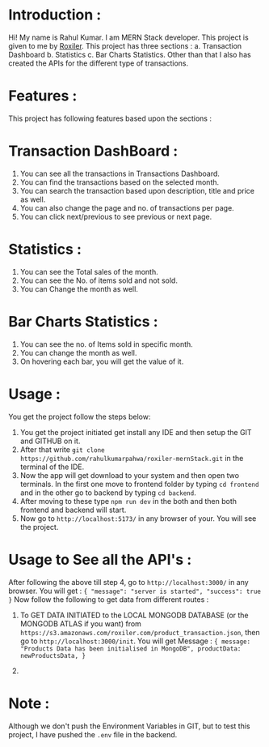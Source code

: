 # Introduction :

Hi! My name is Rahul Kumar. I am MERN Stack developer. This project is given to me by [Roxiler](https://www.roxiler.com/). This project has three sections : a. Transaction Dashboard b. Statistics c. Bar Charts Statistics.
Other than that I also has created the APIs for the different type of transactions.

# Features :

This project has following features based upon the sections :

# Transaction DashBoard :

1. You can see all the transactions in Transactions Dashboard.
2. You can find the transactions based on the selected month.
3. You can search the transaction based upon description, title and price as well.
4. You can also change the page and no. of transactions per page.
5. You can click next/previous to see previous or next page.

# Statistics :

1. You can see the Total sales of the month.
2. You can see the No. of items sold and not sold.
3. You can Change the month as well.

# Bar Charts Statistics :

1. You can see the no. of Items sold in specific month.
2. You can change the month as well.
3. On hovering each bar, you will get the value of it.

# Usage :

You get the project follow the steps below:

1. You get the project initiated get install any IDE and then setup the GIT and GITHUB on it.
2. After that write `git clone https://github.com/rahulkumarpahwa/roxiler-mernStack.git` in the terminal of the IDE.
3. Now the app will get download to your system and then open two terminals. In the first one move to frontend folder by typing `cd frontend` and in the other go to backend by typing `cd backend`.
4. After moving to these type `npm run dev` in the both and then both frontend and backend will start.
5. Now go to `http://localhost:5173/` in any browser of your. You will see the project.

# Usage to See all the API's :

After following the above till step 4, go to `http://localhost:3000/` in any browser. You will get :
`{
    "message": "server is started",
    "success": true
}`
Now follow the following to get data from different routes :

1. To GET DATA INITIATED to the LOCAL MONGODB DATABASE (or the MONGODB ATLAS if you want) from `https://s3.amazonaws.com/roxiler.com/product_transaction.json`, then go to `http://localhost:3000/init`. You will get Message :
   `{
    message: "Products Data has been initialised in MongoDB",
    productData: newProductsData,
}`

2.

# Note :

Although we don't push the Environment Variables in GIT, but to test this project, I have pushed the `.env` file in the backend.

